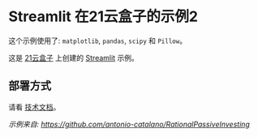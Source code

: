 # Streamlit 在21云盒子的示例2

这个示例使用了: `matplotlib`, `pandas`, `scipy` 和 `Pillow`。

这是 [21云盒子](http://www.21yunbox.com/) 上创建的 [Streamlit](https://www.streamlit.io/) 示例。


## 部署方式

请看 [技术文档](http://21yunbox.com/apps/streamlit/)。

*示例来自: https://github.com/antonio-catalano/RationalPassiveInvesting*